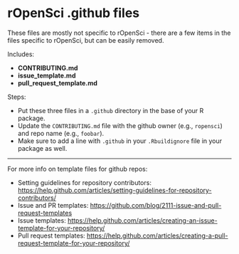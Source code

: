 rOpenSci .github files
======================

These files are mostly not specific to rOpenSci - there are a few items in the files specific to rOpenSci, but can be easily removed.

Includes:

* **CONTRIBUTING.md**
* **issue_template.md**
* **pull_request_template.md**

Steps:

* Put these three files in a `.github` directory in the base of your R package.
* Update the `CONTRIBUTING.md` file with the github owner (e.g., `ropensci`) and repo name (e.g., `foobar`).
* Make sure to add a line with `.github` in your `.Rbuildignore` file in your package as well.

------

For more info on template files for github repos:

* Setting guidelines for repository contributors: <https://help.github.com/articles/setting-guidelines-for-repository-contributors/>
* Issue and PR templates: <https://github.com/blog/2111-issue-and-pull-request-templates>
* Issue templates: <https://help.github.com/articles/creating-an-issue-template-for-your-repository/>
* Pull request templates: <https://help.github.com/articles/creating-a-pull-request-template-for-your-repository/>
